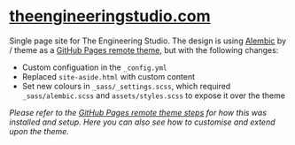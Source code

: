 # [theengineeringstudio.com](http://theengineeringstudio.com)
Single page site for The Engineering Studio. The design is using [Alembic](https://alembic.darn.es/) by / theme as a [GitHub Pages remote theme](https://github.com/benbalter/jekyll-remote-theme), but with the following changes:

- Custom configuation in the `_config.yml`
- Replaced `site-aside.html` with custom content
- Set new colours in `_sass/_settings.scss`, which required `_sass/alembic.scss` and `assets/styles.scss` to expose it over the theme

_Please refer to the [GitHub Pages remote theme steps](https://github.com/daviddarnes/alembic#installation) for how this was installed and setup. Here you can also see how to customise and extend upon the theme._
